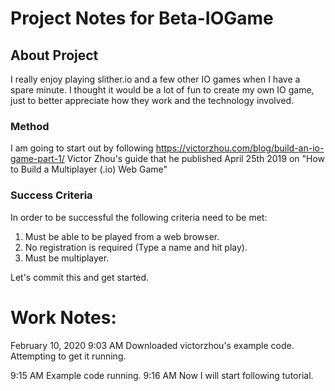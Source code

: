 # Project Notes for Beta-IOGame

## About Project
I really enjoy playing slither.io and a few other IO games when I have a spare minute.
I thought it would be a lot of fun to create my own IO game, just to better appreciate how they work and the technology involved.

### Method
I am going to start out by following https://victorzhou.com/blog/build-an-io-game-part-1/
Victor Zhou's guide that he published April 25th 2019 on "How to Build a Multiplayer (.io) Web Game"

### Success Criteria

In order to be successful the following criteria need to be met:

1. Must be able to be played from a web browser.
2. No registration is required (Type a name and hit play).
3. Must be multiplayer.

Let's commit this and get started.


# Work Notes:

February 10, 2020
9:03 AM 
Downloaded victorzhou's example code.
Attempting to get it running.

9:15 AM Example code running.
9:16 AM Now I will start following tutorial. 
